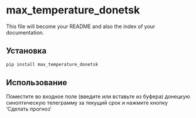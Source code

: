 # max_temperature_donetsk

<!-- WARNING: THIS FILE WAS AUTOGENERATED! DO NOT EDIT! -->

This file will become your README and also the index of your
documentation.

## Установка

``` sh
pip install max_temperature_donetsk
```

## Использование

Поместите во входное поле (введите или вставьте из буфера) донецкую
синоптическую телеграмму за текущий срок и нажмите кнопку ‘Сделать
прогноз’
